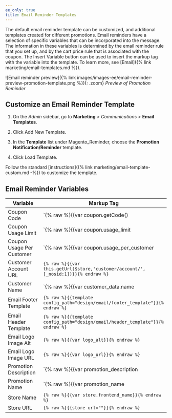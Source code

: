 ```yaml
---
ee_only: true
title: Email Reminder Templates
---
```


The default email reminder template can be customized, and additional templates created for different promotions. Email reminders have a selection of specific variables that can be incorporated into the message. The information in these variables is determined by the email reminder rule that you set up, and by the cart price rule that is associated with the coupon. The Insert Variable button can be used to insert the markup tag with the variable into the template. To learn more, see [Email]({% link marketing/email-templates.md %}).

![Email reminder preview]({% link images/images-ee/email-reminder-preview-promotion-template.png %}){: .zoom}
_Preview of Promotion Reminder_

## Customize an Email Reminder Template

1. On the _Admin_ sidebar, go to **Marketing** > _Communications_ > **Email Templates**.

1. Click <span class="btn">Add New Template</span>.

1. In the **Template** list under Magento_Reminder, choose the **Promotion Notification/Reminder** template.

1. Click <span class="btn">Load Template</span>.

Follow the standard [instructions]({% link marketing/email-template-custom.md -%}) to customize the template.

## Email Reminder Variables

|Variable|Markup Tag|
|--- |--- |
|Coupon Code|`{% raw %}{{var coupon.getCode()|escape}}{% endraw %}`|
|Coupon Usage Limit|`{% raw %}{{var coupon.usage_limit|escape}}{% endraw %}`|
|Coupon Usage Per Customer|`{% raw %}{{var coupon.usage_per_customer|escape}}{% endraw %}`|
|Customer Account URL|`{% raw %}{{var this.getUrl($store,'customer/account/',[_nosid:1])}}{% endraw %}`|
|Customer Name|`{% raw %}{{var customer_data.name|escape}}{% endraw %}`|
|Email Footer Template|`{% raw %}{{template config_path="design/email/footer_template"}}{% endraw %}`|
|Email Header Template|`{% raw %}{{template config_path="design/email/header_template"}}{% endraw %}`|
|Email Logo Image Alt|`{% raw %}{{var logo_alt}}{% endraw %}`|
|Email Logo Image URL|`{% raw %}{{var logo_url}}{% endraw %}`|
|Promotion Description|`{% raw %}{{var promotion_description|escape|nl2br}}{% endraw %}`|
|Promotion Name|`{% raw %}{{var promotion_name|escape}}{% endraw %}`|
|Store Name|`{% raw %}{{var store.frontend_name}}{% endraw %}`|
|Store URL|`{% raw %}{{store url=""}}{% endraw %}`|
